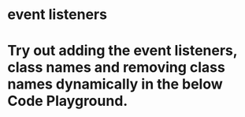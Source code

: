 # event listeners

# Try out adding the event listeners, class names and removing class names dynamically in the below Code Playground.
